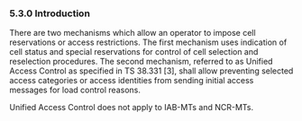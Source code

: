 ### 5.3.0 Introduction

There are two mechanisms which allow an operator to impose cell
reservations or access restrictions. The first mechanism uses indication
of cell status and special reservations for control of cell selection
and reselection procedures. The second mechanism, referred to as Unified
Access Control as specified in TS 38.331 \[3\], shall allow preventing
selected access categories or access identities from sending initial
access messages for load control reasons.

Unified Access Control does not apply to IAB-MTs and NCR-MTs.